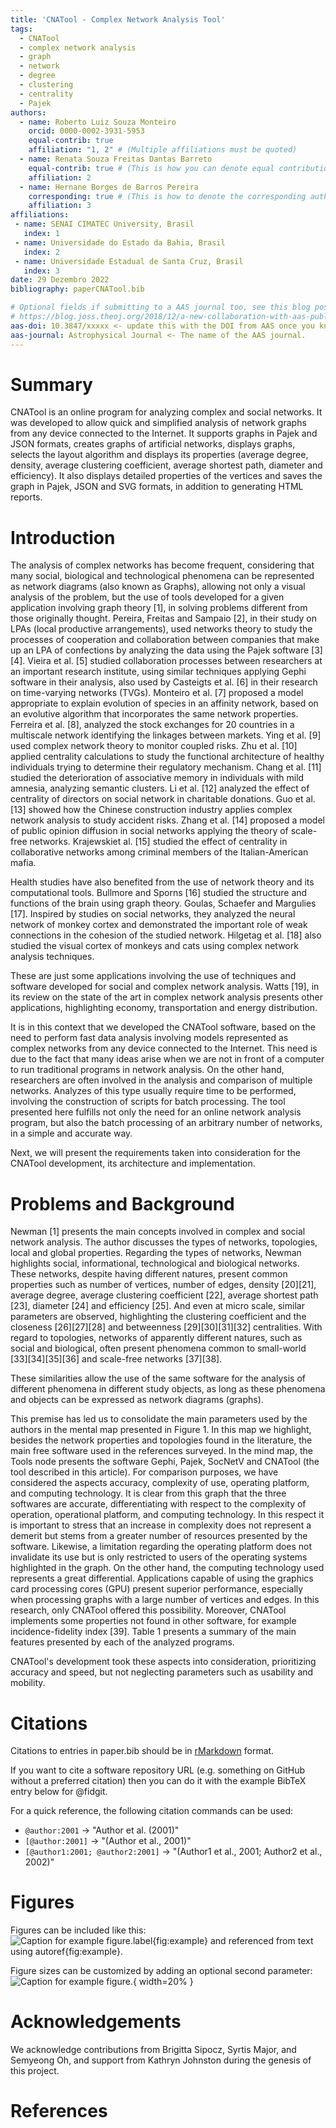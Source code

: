 ```yaml
---
title: 'CNATool - Complex Network Analysis Tool'
tags:
  - CNATool
  - complex network analysis
  - graph
  - network
  - degree
  - clustering
  - centrality
  - Pajek 
authors:
  - name: Roberto Luiz Souza Monteiro
    orcid: 0000-0002-3931-5953
    equal-contrib: true
    affiliation: "1, 2" # (Multiple affiliations must be quoted)
  - name: Renata Souza Freitas Dantas Barreto
    equal-contrib: true # (This is how you can denote equal contributions between multiple authors)
    affiliation: 2
  - name: Hernane Borges de Barros Pereira
    corresponding: true # (This is how to denote the corresponding author)
    affiliation: 3
affiliations:
 - name: SENAI CIMATEC University, Brasil
   index: 1
 - name: Universidade do Estado da Bahia, Brasil
   index: 2
 - name: Universidade Estadual de Santa Cruz, Brasil
   index: 3
date: 29 Dezembro 2022
bibliography: paperCNATool.bib

# Optional fields if submitting to a AAS journal too, see this blog post:
# https://blog.joss.theoj.org/2018/12/a-new-collaboration-with-aas-publishing
aas-doi: 10.3847/xxxxx <- update this with the DOI from AAS once you know it.
aas-journal: Astrophysical Journal <- The name of the AAS journal.
---
```


# Summary

CNATool is an online program for analyzing complex and social networks. It was developed to allow quick and simplified analysis of network graphs from any device connected to the Internet. It supports graphs in Pajek and JSON formats, creates graphs of artificial networks, displays graphs, selects the layout algorithm and displays its properties (average degree, density, average clustering coefficient, average shortest path, diameter and efficiency). It also displays detailed properties of the vertices and saves the graph in Pajek, JSON and SVG formats, in addition to generating HTML reports.

# Introduction

The analysis of complex networks has become frequent, considering that many social, biological and technological phenomena can be represented as network diagrams (also known as Graphs), allowing not only a visual analysis of the problem, but the use of tools developed for a given application involving graph theory [1], in solving problems different from those originally thought. Pereira, Freitas and Sampaio [2], in their study on LPAs (local productive arrangements), used networks theory to study the processes of cooperation and collaboration between companies that make up an LPA of confections by analyzing the data using the Pajek software [3] [4]. Vieira et al. [5] studied collaboration processes between researchers at an important research institute, using similar techniques applying Gephi software in their analysis, also used by Casteigts et al. [6] in their research on time-varying networks (TVGs). Monteiro et al. [7] proposed a model appropriate to explain evolution of species in an affinity network, based on an evolutive algorithm that incorporates the same network properties. Ferreira et al. [8], analyzed the stock exchanges for 20 countries in a multiscale network identifying the linkages between markets. Ying et al. [9] used complex network theory to monitor coupled risks. Zhu et al. [10] applied centrality calculations to study the functional architecture of healthy individuals trying to determine their regulatory mechanism. Chang et al. [11] studied the deterioration of associative memory in individuals with mild amnesia, analyzing semantic clusters. Li et al. [12] analyzed the effect of centrality of directors on social network in charitable donations. Guo et al. [13] showed how the Chinese construction industry applies complex network analysis to study accident risks. Zhang et al. [14] proposed a model of public opinion diffusion in social networks applying the theory of scale-free networks. Krajewskiet al. [15] studied the effect of centrality in collaborative networks among criminal members of the Italian-American mafia.

Health studies have also benefited from the use of network theory and its computational tools. Bullmore and Sporns [16] studied the structure and functions of the brain using graph theory. Goulas, Schaefer and Margulies [17]. Inspired by studies on social networks, they analyzed the neural network of monkey cortex and demonstrated the important role of weak connections in the cohesion of the studied network. Hilgetag et al. [18] also studied the visual cortex of monkeys and cats using complex network analysis techniques.

These are just some applications involving the use of techniques and software developed for social and complex network analysis. Watts [19], in its review on the state of the art in complex network analysis presents other applications, highlighting economy, transportation and energy distribution.

It is in this context that we developed the CNATool software, based on the need to perform fast data analysis involving models represented as complex networks from any device connected to the Internet. This need is due to the fact that many ideas arise when we are not in front of a computer to run traditional programs in network analysis. On the other hand, researchers are often involved in the analysis and comparison of multiple networks. Analyzes of this type usually require time to be performed, involving the construction of scripts for batch processing. The tool presented here fulfills not only the need for an online network analysis program, but also the batch processing of an arbitrary number of networks, in a simple and accurate way.

Next, we will present the requirements taken into consideration for the CNATool development, its architecture and implementation.


# Problems and Background 

Newman [1] presents the main concepts involved in complex and social network analysis. The author discusses the types of networks, topologies, local and global properties. Regarding the types of networks, Newman highlights social, informational, technological and biological networks. These networks, despite having different natures, present common properties such as number of vertices, number of edges, density [20][21], average degree, average clustering coefficient [22], average shortest path [23], diameter [24] and efficiency [25]. And even at micro scale, similar parameters are observed, highlighting the clustering coefficient and the closeness [26][27][28] and betweenness [29][30][31][32] centralities. With regard to topologies, networks of apparently different natures, such as social and biological, often present phenomena common to small-world [33][34][35][36] and scale-free networks [37][38].

These similarities allow the use of the same software for the analysis of different phenomena in different study objects, as long as these phenomena and objects can be expressed as network diagrams (graphs).

This premise has led us to consolidate the main parameters used by the authors in the mental map presented in Figure 1. In this map we highlight, besides the network properties and topologies found in the literature, the main free software used in the references surveyed. In the mind map, the Tools node presents the software Gephi, Pajek, SocNetV and CNATool (the tool described in this article). For comparison purposes, we have considered the aspects accuracy, complexity of use, operating platform, and computing technology. It is clear from this graph that the three softwares are accurate, differentiating with respect to the complexity of operation, operational platform, and computing technology. In this respect it is important to stress that an increase in complexity does not represent a demerit but stems from a greater number of resources presented by the software. Likewise, a limitation regarding the operating platform does not invalidate its use but is only restricted to users of the operating systems highlighted in the graph. On the other hand, the computing technology used represents a great differential. Applications capable of using the graphics card processing cores (GPU) present superior performance, especially when processing graphs with a large number of vertices and edges. In this research, only CNATool offered this possibility. Moreover, CNATool implements some properties not found in other software, for example incidence-fidelity index [39]. Table 1 presents a summary of the main features presented by each of the analyzed programs.

CNATool's development took these aspects into consideration, prioritizing accuracy and speed, but not neglecting parameters such as usability and mobility.


# Citations

Citations to entries in paper.bib should be in
[rMarkdown](http://rmarkdown.rstudio.com/authoring_bibliographies_and_citations.html)
format.

If you want to cite a software repository URL (e.g. something on GitHub without a preferred
citation) then you can do it with the example BibTeX entry below for @fidgit.

For a quick reference, the following citation commands can be used:
- `@author:2001`  ->  "Author et al. (2001)"
- `[@author:2001]` -> "(Author et al., 2001)"
- `[@author1:2001; @author2:2001]` -> "(Author1 et al., 2001; Author2 et al., 2002)"

# Figures

Figures can be included like this:
![Caption for example figure.label{fig:example}](figure.png)
and referenced from text using autoref{fig:example}.

Figure sizes can be customized by adding an optional second parameter:
![Caption for example figure.](figure.png){ width=20% }

# Acknowledgements

We acknowledge contributions from Brigitta Sipocz, Syrtis Major, and Semyeong
Oh, and support from Kathryn Johnston during the genesis of this project.

# References
